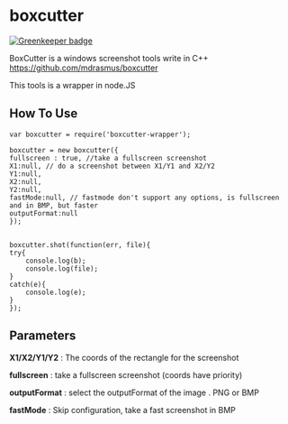 # boxcutter

[![Greenkeeper badge](https://badges.greenkeeper.io/thib3113/boxcutter-wrapper.svg)](https://greenkeeper.io/)

BoxCutter is a windows screenshot tools write in C++ https://github.com/mdrasmus/boxcutter

This tools is a wrapper in node.JS

## How To Use ##

    var boxcutter = require('boxcutter-wrapper');

	boxcutter = new boxcutter({
    fullscreen : true, //take a fullscreen screenshot
    X1:null, // do a screenshot between X1/Y1 and X2/Y2
    Y1:null,
    X2:null,
    Y2:null,
    fastMode:null, // fastmode don't support any options, is fullscreen and in BMP, but faster
    outputFormat:null
	});


	boxcutter.shot(function(err, file){
    try{
        console.log(b);
        console.log(file);
    }
    catch(e){
        console.log(e);
    }
	});
## Parameters ##
**X1/X2/Y1/Y2** : The coords of the rectangle for the screenshot

**fullscreen** : take a fullscreen screenshot (coords have priority)

**outputFormat** : select the outputFormat of the image . PNG or BMP

**fastMode** : Skip configuration, take a fast screenshot in BMP
